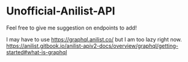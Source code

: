# Unofficial-Anilist-API #

Feel free to give me suggestion on endpoints to add!

I may have to use <https://graphql.anilist.co/> but I am too lazy right now.
<https://anilist.gitbook.io/anilist-apiv2-docs/overview/graphql/getting-started#what-is-graphql>